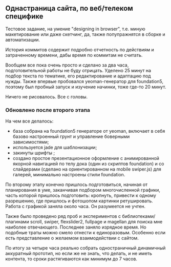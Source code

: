 ## Однастраница сайта,  по веб/телеком специфике

Тестовое задание, на умение "designing in browser", т.е. миную макетирование или даже скетчинг, да, также попупражнятся в сборке и автоматизации.

История коммитов содержит подробно отчетность по действиям и затраченному времени, дабы время по  коммитам не считать.

Вообщем все пока очень просто и сделано за два часа, подготовительной работы не буду отрицать. Уделено 25 минут на подбор текста по тематике, его редактирование и адаптацию под нужды. Также впервые пробовался yeoman-генератор для foundation5, поэтому был пробный запуск и изучение начинки, тоже где-то 20 минут.

Ничего не рисовалось. Все с головы.

### Обновлено после второго этапа

На чем все делалось:

* база собрана на foundation5 генераторе от yeoman, включает в себя базово настроенный грунт и управление боверными зависимостями;
* используется jade для шаблонизации;
* закинуты шрифты ;
* создано простое презентационное оформление с анимированной якорной навигацией по телу дока (один из скриптов foundation) и со слайдерами (сделано на ориентированном на mobile swiper.js) для галерей, минимально настроены стили foundation.

По второму этапу конечно пришлось подготовиться, начиная от планирования в уме, заканчивая подбором многочисленной графики, часть которой пришлось подготовить: кропнуть, привести к одному разрешению, где пришлось и фотошопом картинки ретушировать. Работа с графикой заняла около часа. Он разумеется не учтен.

Также было проведено ряд проб и экспериментов с библиотеками/плагинами scroll, swiper, flexslider2, fullpage и magellan для поиска мне наиболее отвечающего. Последнее заняло изрядное время. Но подобные траты можно смело отнести к единоразовым. Особенно если есть представление о желаемом взаимодействии с сайтом.

По итогу за четыре часа реально собрать одностраничный динамичный аккуратный прототип, но если же не знать, что делать, и не иметь контента, то сроки растягиваются как минимум до 7 часов.